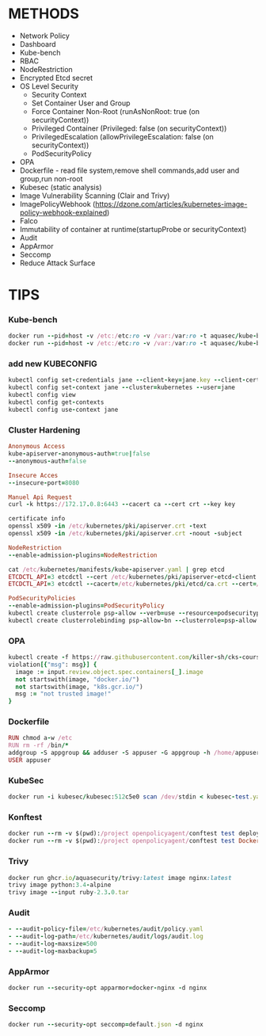 # METHODS

- Network Policy
- Dashboard
- Kube-bench 
- RBAC
- NodeRestriction
- Encrypted Etcd secret
- OS Level Security
   - Security Context 
   - Set Container User and Group
   - Force Container Non-Root  (runAsNonRoot: true (on securityContext))
   - Privileged Container (Privileged: false (on securityContext))
   - PrivilegedEscalation (allowPrivilegeEscalation: false (on securityContext))
   - PodSecurityPolicy
- OPA
- Dockerfile - read file system,remove shell commands,add user and group,run non-root
- Kubesec (static analysis)
- Image Vulnerability Scanning (Clair and Trivy)
- ImagePolicyWebhook (https://dzone.com/articles/kubernetes-image-policy-webhook-explained)
- Falco
- Immutability of container at runtime(startupProbe or securityContext)
- Audit
- AppArmor
- Seccomp
- Reduce Attack Surface

# TIPS

### Kube-bench
```ruby
docker run --pid=host -v /etc:/etc:ro -v /var:/var:ro -t aquasec/kube-bench:latest run --targets=master --version 1.21
docker run --pid=host -v /etc:/etc:ro -v /var:/var:ro -t aquasec/kube-bench:latest run --targets=node --version 1.21
```
### add new KUBECONFIG
```ruby
kubectl config set-credentials jane --client-key=jane.key --client-certificate=jane.crt
kubectl config set-context jane --cluster=kubernetes --user=jane
kubectl config view
kubectl config get-contexts
kubectl config use-context jane
```
### Cluster Hardening
```ruby
Anonymous Access
kube-apiserver-anonymous-auth=true|false
--anonymous-auth=false

Insecure Acces
--insecure-port=8080

Manuel Api Request
curl -k https://172.17.0.8:6443 --cacert ca --cert crt --key key

certificate info
openssl x509 -in /etc/kubernetes/pki/apiserver.crt -text
openssl x509 -in /etc/kubernetes/pki/apiserver.crt -noout -subject

NodeRestriction
--enable-admission-plugins=NodeRestriction

cat /etc/kubernetes/manifests/kube-apiserver.yaml | grep etcd
ETCDCTL_API=3 etcdctl --cert /etc/kubernetes/pki/apiserver-etcd-client.crt --key /etc/kubernetes/pki/apiserver-etcd-client.key --cacert /etc/kubernetes/pki/etcd/ca.crt endpoint health
ETCDCTL_API=3 etcdctl --cacert=/etc/kubernetes/pki/etcd/ca.crt --cert=/etc/kubernetes/pki/apiserver-etcd-client.crt --key=/etc/kubernetes/pki/apiserver-etcd-client.key get /registry/secrets/default/mykey

PodSecurityPolicies
--enable-admission-plugins=PodSecurityPolicy
kubectl create clusterrole psp-allow --verb=use --resource=podsecuritypolicies
kubectl create clusterrolebinding psp-allow-bn --clusterrole=psp-allow --serviceaccount:default:default
```
### OPA 
```ruby
kubectl create -f https://raw.githubusercontent.com/killer-sh/cks-course-environment/master/course-content/opa/gatekeeper.yaml
violation[{"msg": msg}] {
  image := input.review.object.spec.containers[_].image
  not startswith(image, "docker.io/")
  not startswith(image, "k8s.gcr.io/")
  msg := "not trusted image!"
}
```
### Dockerfile
```ruby
RUN chmod a-w /etc
RUN rm -rf /bin/*
addgroup -S appgroup && adduser -S appuser -G appgroup -h /home/appuser
USER appuser
```
### KubeSec 
```ruby
docker run -i kubesec/kubesec:512c5e0 scan /dev/stdin < kubesec-test.yaml
```
### Konftest
```ruby
docker run --rm -v $(pwd):/project openpolicyagent/conftest test deploy.yaml
docker run --rm -v $(pwd):/project openpolicyagent/conftest test Dockerfile --all-namespaces
```
### Trivy
```ruby
docker run ghcr.io/aquasecurity/trivy:latest image nginx:latest
trivy image python:3.4-alpine
trivy image --input ruby-2.3.0.tar
```
### Audit 
```ruby
- --audit-policy-file=/etc/kubernetes/audit/policy.yaml
- --audit-log-path=/etc/kubernetes/audit/logs/audit.log
- --audit-log-maxsize=500
- --audit-log-maxbackup=5
```
### AppArmor
```ruby
docker run --security-opt apparmor=docker-nginx -d nginx
```
### Seccomp
```ruby
docker run --security-opt seccomp=default.json -d nginx
```

